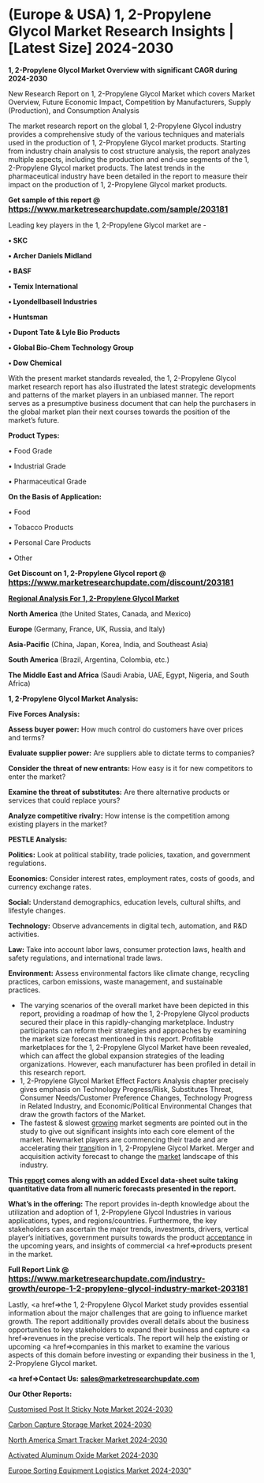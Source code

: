 # (Europe & USA) 1, 2-Propylene Glycol Market Research Insights |[Latest Size] 2024-2030

<strong>1, 2-Propylene Glycol Market Overview with significant CAGR during 2024-2030</strong>

New Research Report on 1, 2-Propylene Glycol Market which covers Market Overview, Future Economic Impact, Competition by Manufacturers, Supply (Production), and Consumption Analysis

The market research report on the global 1, 2-Propylene Glycol industry provides a comprehensive study of the various techniques and materials used in the production of 1, 2-Propylene Glycol market products. Starting from industry chain analysis to cost structure analysis, the report analyzes multiple aspects, including the production and end-use segments of the 1, 2-Propylene Glycol market products. The latest trends in the pharmaceutical industry have been detailed in the report to measure their impact on the production of 1, 2-Propylene Glycol market products.

<strong>Get sample of this report @ <a href=https://www.marketresearchupdate.com/sample/203181><font size=3 color=#0000ff>https://www.marketresearchupdate.com/sample/203181</font></a></strong>

Leading key players in the 1, 2-Propylene Glycol market are -

<strong>• SKC

• Archer Daniels Midland

• BASF

• Temix International

• Lyondellbasell Industries

• Huntsman

• Dupont Tate & Lyle Bio Products

• Global Bio-Chem Technology Group

• Dow Chemical</strong>

With the present market standards revealed, the 1, 2-Propylene Glycol market research report has also illustrated the latest strategic developments and patterns of the market players in an unbiased manner. The report serves as a presumptive business document that can help the purchasers in the global market plan their next courses towards the position of the market’s future.

<strong>Product Types:</strong>

• Food Grade

• Industrial Grade

• Pharmaceutical Grade

<strong>On the Basis of Application:</strong>

• Food

• Tobacco Products

• Personal Care Products

• Other

<strong>Get Discount on 1, 2-Propylene Glycol report @ <a href=https://www.marketresearchupdate.com/discount/203181><font size=3 color=#0000ff>https://www.marketresearchupdate.com/discount/203181</font></a></strong>

<strong><u><b>Regional Analysis For 1, 2-Propylene Glycol Market</b></u></strong>

<strong><b>North America</b></strong> (the United States, Canada, and Mexico)

<strong><b>Europe </b></strong>(Germany, France, UK, Russia, and Italy)

<strong><b>Asia-Pacific</b></strong> (China, Japan, Korea, India, and Southeast Asia)

<strong><b>South America</b></strong> (Brazil, Argentina, Colombia, etc.)

<strong><b>The Middle East and Africa</b></strong> (Saudi Arabia, UAE, Egypt, Nigeria, and South Africa)

<strong>1, 2-Propylene Glycol Market Analysis:</strong>

<strong>Five Forces Analysis:</strong>

<strong>Assess buyer power:</strong> How much control do customers have over prices and terms?

<strong>Evaluate supplier power:</strong> Are suppliers able to dictate terms to companies?

<strong>Consider the threat of new entrants:</strong> How easy is it for new competitors to enter the market?

<strong>Examine the threat of substitutes:</strong> Are there alternative products or services that could replace yours?

<strong>Analyze competitive rivalry:</strong> How intense is the competition among existing players in the market?

<strong>PESTLE Analysis:</strong>

<strong>Politics:</strong> Look at political stability, trade policies, taxation, and government regulations.

<strong>Economics:</strong> Consider interest rates, employment rates, costs of goods, and currency exchange rates.

<strong>Social:</strong> Understand demographics, education levels, cultural shifts, and lifestyle changes.

<strong>Technology:</strong> Observe advancements in digital tech, automation, and R&D activities.

<strong>Law:</strong> Take into account labor laws, consumer protection laws, health and safety regulations, and international trade laws.

<strong>Environment:</strong> Assess environmental factors like climate change, recycling practices, carbon emissions, waste management, and sustainable practices.

<ul>
  <li>The varying scenarios of the overall market have been depicted in this report, providing a roadmap of how the 1, 2-Propylene Glycol products secured their place in this rapidly-changing marketplace. Industry participants can reform their strategies and approaches by examining the market size forecast mentioned in this report. Profitable marketplaces for the 1, 2-Propylene Glycol Market have been revealed, which can affect the global expansion strategies of the leading organizations. However, each manufacturer has been profiled in detail in this research report.</li>
  <li>1, 2-Propylene Glycol Market Effect Factors Analysis chapter precisely gives emphasis on Technology Progress/Risk, Substitutes Threat, Consumer Needs/Customer Preference Changes, Technology Progress in Related Industry, and Economic/Political Environmental Changes that draw the growth factors of the Market.</li>
  <li>The fastest &amp; slowest <a href=ASDF991299>growing</a> market segments are pointed out in the study to give out significant insights into each core element of the market. Newmarket players are commencing their trade and are accelerating their <a href=>trans</a>ition in 1, 2-Propylene Glycol Market. Merger and acquisition activity forecast to change the <a href=>market</a> landscape of this industry.</li>
</ul>
<strong>This <a href=>report</a> comes along with an added Excel data-sheet suite taking quantitative data from all numeric forecasts presented in the report.</strong>

<strong>What’s in the offering:</strong> The report provides in-depth knowledge about the utilization and adoption of 1, 2-Propylene Glycol Industries in various applications, types, and regions/countries. Furthermore, the key stakeholders can ascertain the major trends, investments, drivers, vertical player’s initiatives, government pursuits towards the product <a href=ASDF881288>acceptance</a> in the upcoming years, and insights of commercial <a href=>products</a> present in the market.

<strong>Full Report Link @ <a href=https://www.marketresearchupdate.com/industry-growth/europe-1-2-propylene-glycol-industry-market-203181><font size=3 color=#0000ff>https://www.marketresearchupdate.com/industry-growth/europe-1-2-propylene-glycol-industry-market-203181</font></a></strong>

Lastly, <a href=>the</a> 1, 2-Propylene Glycol Market study provides essential information about the major challenges that are going to influence market growth. The report additionally provides overall details about the business opportunities to key stakeholders to expand their business and capture <a href=>revenues</a> in the precise verticals. The report will help the existing or upcoming <a href=>companies</a> in this market to examine the various aspects of this domain before investing or expanding their business in the 1, 2-Propylene Glycol market.

<strong><a href=><strong>Contact Us:</strong></a></strong>
<strong>sales@marketresearchupdate.com</strong>

<strong>Our Other Reports:</strong>

<a href=https://www.linkedin.com/pulse/customised-post-it-sticky-note-market-size-set>Customised Post It Sticky Note Market 2024-2030</a>

<a href=https://www.linkedin.com/pulse/carbon-capture-storage-market-2023-remarking>Carbon Capture Storage Market 2024-2030</a>

<a href=https://www.linkedin.com/pulse/north-america-smart-tracker-market-2023-industry>North America Smart Tracker Market 2024-2030</a>

<a href=https://www.linkedin.com/pulse/activated-aluminum-oxide-market-size-nfmnf/>Activated Aluminum Oxide Market 2024-2030</a>

<a href=https://www.linkedin.com/pulse/europe-sorting-equipment-logistics-market-xjcef/>Europe Sorting Equipment Logistics Market 2024-2030</a>"
